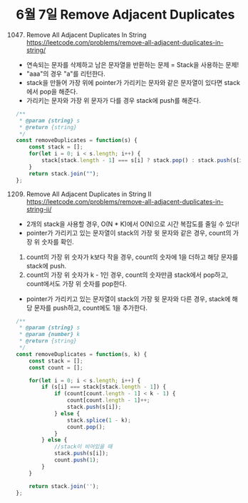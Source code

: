 # 6월 7일 Remove Adjacent Duplicates

1047. Remove All Adjacent Duplicates In String
https://leetcode.com/problems/remove-all-adjacent-duplicates-in-string/

- 연속되는 문자를 삭제하고 남은 문자열을 반환하는 문제 = Stack을 사용하는 문제!
- "aaa"의 경우 "a"를 리턴한다.
- stack을 만들어 가장 위에 pointer가 가리키는 문자와 같은 문자열이 있다면 stack에서 pop을 해준다.
- 가리키는 문자와 가장 위 문자가 다를 경우 stack에 push를 해준다.

```js
/**
 * @param {string} s
 * @return {string}
 */
const removeDuplicates = function(s) {
    const stack = [];
    for(let i = 0; i < s.length; i++) {
        stack[stack.length - 1] === s[i] ? stack.pop() : stack.push(s[i]);
    }
    return stack.join("");
};
```

1209.  Remove All Adjacent Duplicates in String II
https://leetcode.com/problems/remove-all-adjacent-duplicates-in-string-ii/

- 2개의 stack을 사용할 경우, O(N * K)에서 O(N)으로 시간 복잡도를 줄일 수 있다!
- pointer가 가리키고 있는 문자열이 stack의 가장 윗 문자와 같은 경우, count의 가장 위 숫자를 확인.
 1) count의 가장 위 숫자가 k보다 작을 경우, count의 숫자에 1을 더하고 해당 문자를 stack에 push.
 2) count의 가장 위 숫자가 k - 1인 경우, count의 숫자만큼 stack에서 pop하고, count에서도 가장 위 숫자를 pop한다.
- pointer가 가리키고 있는 문자열이 stack의 가장 윗 문자와 다른 경우, stack에 해당 문자를 push하고, count에도 1을 추가한다.

```js
/**
 * @param {string} s
 * @param {number} k
 * @return {string}
 */
const removeDuplicates = function(s, k) {
    const stack = [];
    const count = [];

    for(let i = 0; i < s.length; i++) {
        if (s[i] === stack[stack.length - 1]) {
            if (count[count.length - 1] < k - 1) {
                count[count.length - 1]++;
                stack.push(s[i]);
            } else {
                stack.splice(1 - k);
                count.pop();
            }
        } else {
            //stack이 비어있을 때
            stack.push(s[i]);
            count.push(1);
        }
    }

    return stack.join('');
};
```


